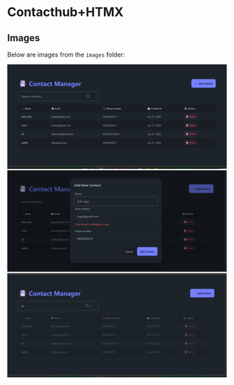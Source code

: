# Contacthub+HTMX

## Images

Below are images from the `images` folder:

![Image 1](images/main.png)
![Image 2](images/modal.png)
![Image 3](images/search.png)

<!-- Add or remove image entries as needed, matching the actual filenames in your images folder. -->
